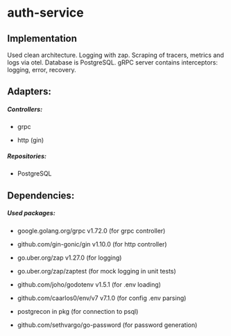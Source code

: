 # auth-service

## Implementation

Used clean architecture.
Logging with zap.
Scraping of tracers, metrics and logs via otel.
Database is PostgreSQL.
gRPC server contains interceptors: logging, error, recovery.

## Adapters:

##### Controllers:
- grpc

- http (gin)

##### Repositories:
- PostgreSQL

## Dependencies:

##### Used packages:
- google.golang.org/grpc v1.72.0 (for grpc controller)

- github.com/gin-gonic/gin v1.10.0 (for http controller)

- go.uber.org/zap v1.27.0 (for logging)

- go.uber.org/zap/zaptest (for mock logging in unit tests)

- github.com/joho/godotenv v1.5.1 (for .env loading)

- github.com/caarlos0/env/v7 v7.1.0 (for config .env parsing)

- postgrecon in pkg (for connection to psql)

- github.com/sethvargo/go-password (for password generation)